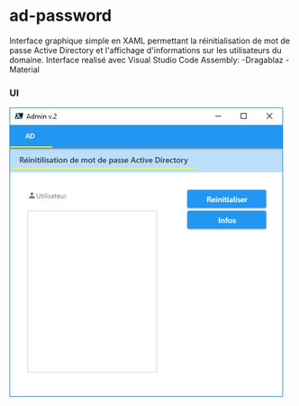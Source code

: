 # ad-password
Interface graphique simple en XAML permettant la réinitialisation de mot de passe Active Directory et l'affichage d'informations sur les utilisateurs du domaine.
Interface realisé avec Visual Studio Code
Assembly:
-Dragablaz
-Material


### UI
![Image of Yaktocat](https://raw.githubusercontent.com/Mathis-Deconchat/ad-password/main/img/front.JPG)
